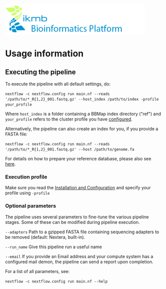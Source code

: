 ![](../images/ikmb_bfx_logo.png)

# Usage information

## Executing the pipeline

To execute the pipeline with all default settings, do:

`nextflow -c nextflow.config run main.nf --reads '/path/to/*_R{1,2}_001.fastq.gz' --host_index /path/to/index -profile your_profile`

Where `host_index` is a folder containing a BBMap index directory ("ref") and `your_profile` refers to the cluster profile you have [configured](installation.md). 

Alternatively, the pipeline can also create an index for you, if you provide a FASTA file:

`nextflow -c nextflow.config run main.nf --reads '/path/to/*_R{1,2}_001.fastq.gz' --host /path/to/genome.fa`

For details on how to prepare your reference database, please also see [here](http://seqanswers.com/forums/showthread.php?t=42552).

### Execution profile

Make sure you read the [Installation and Configuration](installation.md) and specify your profile using `-profile`

### Optional parameters

The pipeline uses several parameters to fine-tune the various pipeline stages. Some of these can be modified during pipeline execution.

`--adapters` Path to a gzipped FASTA file containing sequencing adapters to be removed (default: Nextera, built-in).

`--run_name` Give this pipeline run a useful name

`--email` If you provide an Email address and your compute system has a configured mail demon, the pipeline can send a report upon completion.

For a list of all parameters, see:

`nextflow -c nextflow.config run main.nf --help`
